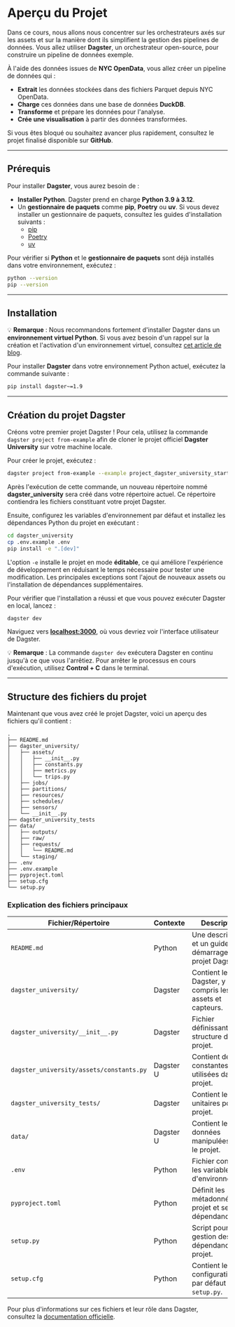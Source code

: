 # Aperçu du Projet

Dans ce cours, nous allons nous concentrer sur les orchestrateurs axés sur les assets et sur la manière dont ils simplifient la gestion des pipelines de données. Vous allez utiliser **Dagster**, un orchestrateur open-source, pour construire un pipeline de données exemple.

À l'aide des données issues de **NYC OpenData**, vous allez créer un pipeline de données qui :

- **Extrait** les données stockées dans des fichiers Parquet depuis NYC OpenData.
- **Charge** ces données dans une base de données **DuckDB**.
- **Transforme** et prépare les données pour l'analyse.
- **Crée une visualisation** à partir des données transformées.

Si vous êtes bloqué ou souhaitez avancer plus rapidement, consultez le projet finalisé disponible sur **GitHub**.

---

## Prérequis

Pour installer **Dagster**, vous aurez besoin de :

- **Installer Python**. Dagster prend en charge **Python 3.9 à 3.12**.
- Un **gestionnaire de paquets** comme **pip**, **Poetry** ou **uv**. Si vous devez installer un gestionnaire de paquets, consultez les guides d'installation suivants :
  - [pip](https://pip.pypa.io/en/stable/installation/)
  - [Poetry](https://python-poetry.org/docs/#installation)
  - [uv](https://github.com/astral-sh/uv)

Pour vérifier si **Python** et le **gestionnaire de paquets** sont déjà installés dans votre environnement, exécutez :

```sh
python --version
pip --version
```

---

## Installation

💡 **Remarque** : Nous recommandons fortement d'installer Dagster dans un **environnement virtuel Python**. Si vous avez besoin d'un rappel sur la création et l'activation d'un environnement virtuel, consultez [cet article de blog](https://realpython.com/python-virtual-environments-a-primer/).

Pour installer **Dagster** dans votre environnement Python actuel, exécutez la commande suivante :

```sh
pip install dagster~=1.9
```

---

## Création du projet Dagster

Créons votre premier projet Dagster ! Pour cela, utilisez la commande `dagster project from-example` afin de cloner le projet officiel **Dagster University** sur votre machine locale.

Pour créer le projet, exécutez :

```sh
dagster project from-example --example project_dagster_university_start --name dagster_university
```

Après l'exécution de cette commande, un nouveau répertoire nommé **dagster_university** sera créé dans votre répertoire actuel. Ce répertoire contiendra les fichiers constituant votre projet Dagster.

Ensuite, configurez les variables d'environnement par défaut et installez les dépendances Python du projet en exécutant :

```sh
cd dagster_university
cp .env.example .env
pip install -e ".[dev]"
```

L'option `-e` installe le projet en mode **éditable**, ce qui améliore l'expérience de développement en réduisant le temps nécessaire pour tester une modification. Les principales exceptions sont l'ajout de nouveaux assets ou l'installation de dépendances supplémentaires.

Pour vérifier que l'installation a réussi et que vous pouvez exécuter Dagster en local, lancez :

```sh
dagster dev
```

Naviguez vers **[localhost:3000](http://localhost:3000)**, où vous devriez voir l'interface utilisateur de Dagster.

💡 **Remarque** : La commande `dagster dev` exécutera Dagster en continu jusqu'à ce que vous l'arrêtiez. Pour arrêter le processus en cours d'exécution, utilisez **Control + C** dans le terminal.

---

## Structure des fichiers du projet

Maintenant que vous avez créé le projet Dagster, voici un aperçu des fichiers qu'il contient :

```
.
├── README.md
├── dagster_university/
│   ├── assets/
│   │   ├── __init__.py
│   │   ├── constants.py
│   │   ├── metrics.py
│   │   └── trips.py
│   ├── jobs/
│   ├── partitions/
│   ├── resources/
│   ├── schedules/
│   ├── sensors/
│   └── __init__.py
├── dagster_university_tests
├── data/
│   ├── outputs/
│   ├── raw/
│   ├── requests/
│   │   └── README.md
│   └── staging/
├── .env
├── .env.example
├── pyproject.toml
├── setup.cfg
└── setup.py
```

### Explication des fichiers principaux

| Fichier/Répertoire | Contexte | Description |
|--------------------|----------|-------------|
| `README.md` | Python | Une description et un guide de démarrage du projet Dagster. |
| `dagster_university/` | Dagster | Contient le code Dagster, y compris les assets et capteurs. |
| `dagster_university/__init__.py` | Dagster | Fichier définissant la structure du projet. |
| `dagster_university/assets/constants.py` | Dagster U | Contient des constantes utilisées dans le projet. |
| `dagster_university_tests/` | Dagster | Contient les tests unitaires pour le projet. |
| `data/` | Dagster U | Contient les données manipulées par le projet. |
| `.env` | Python | Fichier contenant les variables d'environnement. |
| `pyproject.toml` | Python | Définit les métadonnées du projet et ses dépendances. |
| `setup.py` | Python | Script pour la gestion des dépendances du projet. |
| `setup.cfg` | Python | Contient les configurations par défaut pour `setup.py`. |

Pour plus d'informations sur ces fichiers et leur rôle dans Dagster, consultez la [documentation officielle](https://docs.dagster.io/).
